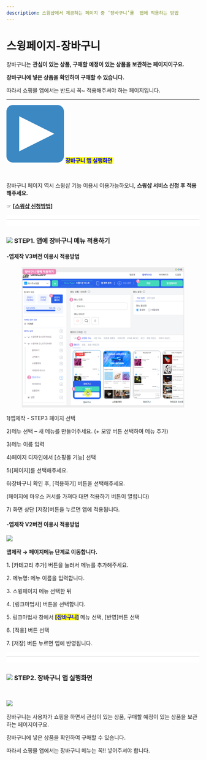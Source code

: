 ```yaml
---
description: 스윙샵에서 제공하는 페이지 중 ‘장바구니’를  앱에 적용하는 방법
---
```


# 스윙페이지-장바구니

장바구니는 **관심이 있는 상품, 구매할 예정이 있는 상품을 보관하는 페이지이구요.**&#x20;

**장바구니에 넣은 상품을 확인하여 구매할 수 있습니다.**&#x20;

따라서 쇼핑몰 앱에서는 반드시 꼭\~ 적용해주셔야 하는 페이지입니다.&#x20;

***

<img src="../../.gitbook/assets/image (3) (1).png" alt="" data-size="line"> <mark style="color:blue;">**장바구니 앱 실행화면**</mark>

<div align="left">

<img src="https://wp.swing2app.co.kr/wp-content/uploads/2021/02/%EC%9E%A5%EB%B0%94%EA%B5%AC%EB%8B%882.png" alt="">

</div>

장바구니 페이지 역시 스윙샵 기능 이용시 이용가능하오니, **스윙샵 서비스 신청 후 적용해주세요.**&#x20;

☞ [**\[스윙샵 신청방법\]**](apply.md)

![](<../../.gitbook/assets/구분선 (1) (1).PNG>)

### ![](https://wp.swing2app.co.kr/wp-content/uploads/2020/04/%EB%8B%A8%EB%9D%BD1-1.png) **STEP1. 앱에 장바구니 메뉴 적용하기**&#x20;



#### **-앱제작 V3버전 이용시 적용방법**

<figure><img src="../../.gitbook/assets/장바구니.png" alt=""><figcaption></figcaption></figure>

1\)앱제작 - STEP3 페이지 선택

2\)메뉴 선택 – 새 메뉴를 만들어주세요. (+ 모양 버튼 선택하여 메뉴 추가)

3\)메뉴 이름 입력

4\)페이지 디자인에서 \[쇼핑몰 기능] 선택

5\)\[페이지]를 선택해주세요.&#x20;

6\)장바구니 확인 후, \[적용하기] 버튼을 선택해주세요.&#x20;

(페이지에 마우스 커서를 가져다 대면 적용하기 버튼이 열립니다)

7\) 화면 상단 \[저장]버튼을 누르면 앱에 적용됩니다.



#### **-앱제작 V2버전 이용시 적용방법**

![](https://wp.swing2app.co.kr/wp-content/uploads/2021/02/%EC%9E%A5%EB%B0%94%EA%B5%AC%EB%8B%88.png)

**앱제작  → 페이지메뉴 단계로 이동합니다.**

1\. \[카테고리 추가] 버튼을 눌러서 메뉴를 추가해주세요.&#x20;

2\. 메뉴명: 메뉴 이름을 입력합니다.

3\. 스윙페이지 메뉴 선택한 뒤

4\. \[링크마법사] 버튼을 선택합니다.

5\. 링크마법사 창에서 <mark style="color:blue;">**\[장바구니]**</mark> 메뉴 선택, \[반영]버튼 선택

6\. \[적용] 버튼 선택

7\. \[저장] 버튼 누르면 앱에 반영됩니다.

![](<../../.gitbook/assets/구분선 (1) (1).PNG>)

### ![](https://wp.swing2app.co.kr/wp-content/uploads/2020/04/%EB%8B%A8%EB%9D%BD1-1.png) **STEP2. 장바구니 앱 실행화면**

<div align="left">

<img src="https://wp.swing2app.co.kr/wp-content/uploads/2021/02/%EB%85%B9%ED%99%94_2021_02_28_03_56_34_792.gif" alt="">

</div>

![](https://wp.swing2app.co.kr/wp-content/uploads/2021/02/%EC%9E%A5%EB%B0%94%EA%B5%AC%EB%8B%881.png)

장바구니는 사용자가 쇼핑을 하면서 관심이 있는 상품, 구매할 예정이 있는 상품을 보관하는 페이지이구요.&#x20;

장바구니에 넣은 상품을 확인하여 구매할 수 있습니다.&#x20;

따라서 쇼핑몰 앱에서는 장바구니 메뉴는 꼭!! 넣어주셔야 합니다.


